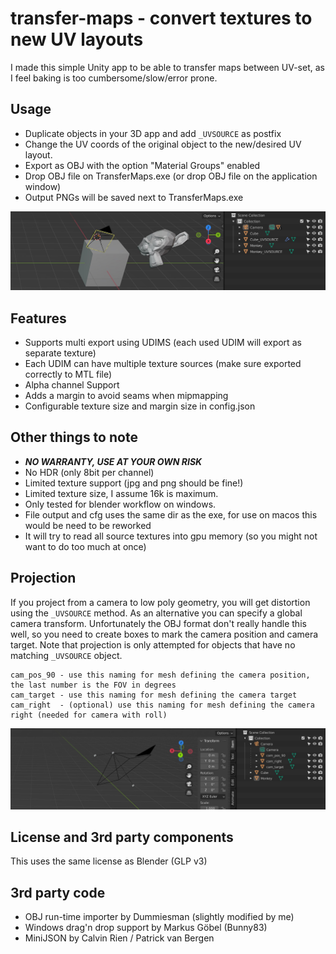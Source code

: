# transfer-maps - convert textures to new UV layouts

I made this simple Unity app to be able to transfer maps between UV-set, as I feel baking is too cumbersome/slow/error prone.

## Usage
 - Duplicate objects in your 3D app and add `_UVSOURCE` as postfix
 - Change the UV coords of the original object to the new/desired UV layout.
 - Export as OBJ with the option "Material Groups" enabled
 - Drop OBJ file on TransferMaps.exe (or drop OBJ file on the application window)
 - Output PNGs will be saved next to TransferMaps.exe

![Blender Example](transfer-maps-blender.jpg)

## Features
 - Supports multi export using UDIMS (each used UDIM will export as separate texture)
 - Each UDIM can have multiple texture sources (make sure exported correctly to MTL file) 
 - Alpha channel Support
 - Adds a margin to avoid seams when mipmapping 
 - Configurable texture size and margin size in config.json

## Other things to note
 - ***NO WARRANTY, USE AT YOUR OWN RISK***
 - No HDR (only 8bit per channel)
 - Limited texture support (jpg and png should be fine!) 
 - Limited texture size, I assume 16k is maximum.
 - Only tested for blender workflow on windows.
 - File output and cfg uses the same dir as the exe, for use on macos this would be need to be reworked
 - It will try to read all source textures into gpu memory (so you might not want to do too much at once)

## Projection
If you project from a camera to low poly geometry, you will get distortion using the `_UVSOURCE` method. As an alternative you can specify a global camera transform. Unfortunately the OBJ format don't really handle this well, so you need to create boxes to mark the camera position and camera target. Note that projection is only attempted for objects that have no matching `_UVSOURCE` object.

    cam_pos_90 - use this naming for mesh defining the camera position, the last number is the FOV in degrees
    cam_target - use this naming for mesh defining the camera target
    cam_right  - (optional) use this naming for mesh defining the camera right (needed for camera with roll)

![Projection Example](transfer-maps-projection.jpg)

## License and 3rd party components

This uses the same license as Blender (GLP v3)

## 3rd party code
 * OBJ run-time importer by Dummiesman (slightly modified by me)
 * Windows drag'n drop support by Markus Göbel (Bunny83)
 * MiniJSON by Calvin Rien / Patrick van Bergen
